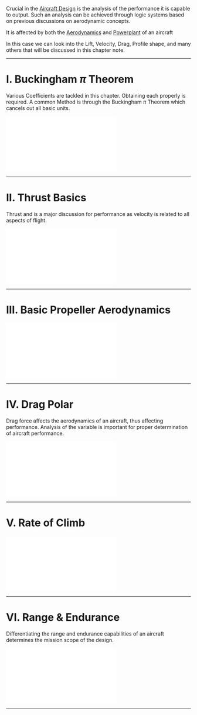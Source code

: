 Crucial in the [Aircraft Design](Aircraft%20Design.md) is the analysis of the performance it is capable to output. Such an analysis can be achieved through logic systems based on previous discussions on aerodynamic concepts.

It is affected by both the [Aerodynamics](./Aerodynamics.md) and [Powerplant](./Powerplant.md) of an aircraft

In this case we can look into the Lift, Velocity, Drag, Profile shape, and many others that will be discussed in this chapter note.

--- 
# I. Buckingham $\pi$ Theorem
Various Coefficients are tackled in this chapter. Obtaining each properly is required. A common Method is through the Buckingham $\pi$ Theorem which cancels out all basic units.

![Buckingham pi Theorem](./Buckingham%20pi%20Theorem.md) 

---
# II. Thrust Basics
Thrust and is a major discussion for performance as velocity is related to all aspects of flight.

![Thrust](./Thrust.md)

---
# III. Basic Propeller Aerodynamics
![Propellers](./Propellers.md)

---
# IV. Drag Polar
Drag force affects the aerodynamics of an aircraft, thus affecting performance. Analysis of the variable is important for proper determination of aircraft performance.

![Drag Polar](./Drag%20Polar.md)

---
# V. Rate of Climb
![Rate of Climb](./Rate%20of%20Climb.md)

--- 
# VI. Range & Endurance
Differentiating the range and endurance capabilities of an aircraft determines the mission scope of the design.

![Range and Endurance](./Range%20and%20Endurance.md)

--- 



